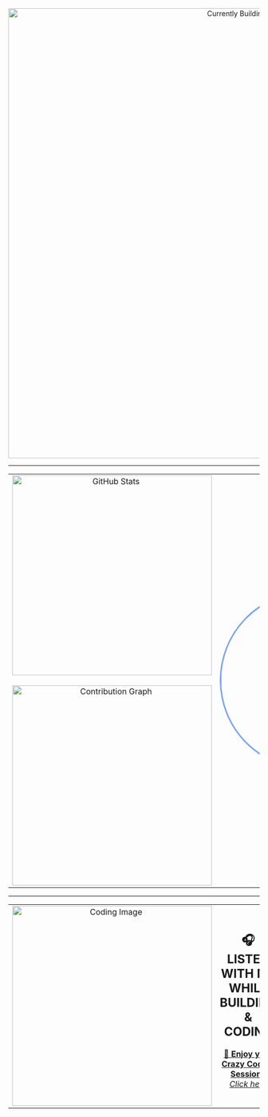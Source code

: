 <div align="center">   
  <img src="https://github.com/user-attachments/assets/8fc1c424-c0c7-45c0-9a78-8d4b9a8f8b94" alt="Currently Building" width="900"> 
</div>

---

<div align="center">   
  <table>
    <tr>
      <td align="center" valign="middle">
        <img src="https://github-readme-stats.vercel.app/api?username=ruchita-sahu-06&show_icons=true&theme=tokyonight&hide_border=true&count_private=true&custom_title=My%20GitHub%20Stats" alt="GitHub Stats" width="400">
        <br><br>
        <img src="https://github-readme-activity-graph.vercel.app/graph?username=ruchita-sahu-06&theme=tokyo-night&hide_border=true&custom_title=Contribution%20Graph" alt="Contribution Graph" width="400">
      </td>
      <td align="center" valign="middle">
        <img src="https://github.com/user-attachments/assets/c3971695-39d8-4f8b-84c9-437ae61d74a4" alt="Profile" width="350" height="350" style="border-radius:50%;object-fit:cover;border:3px solid #7aa2f7;">
      </td>
    </tr>
  </table>
</div>

---

<div align="center">
  <table>
    <tr>
      <td align="center" valign="middle" width="50%">
        <img src="https://github.com/user-attachments/assets/e144575e-3f44-41c7-813e-a75ca628a48a" alt="Coding Image" width="400">
      </td>
      <td align="center" valign="middle" width="50%">
        <h2>🎧 LISTEN WITH ME WHILE BUILDING & CODING</h2>
        <p>
          <a href="https://open.spotify.com/playlist/46Xym4qiPileAZWU5ngXil" target="_blank">
            🎵 <b>Enjoy your Crazy Coding Sessions</b><br/>
            <i>Click here</i>
          </a>
        </p>
      </td>
    </tr>
  </table>
</div>

